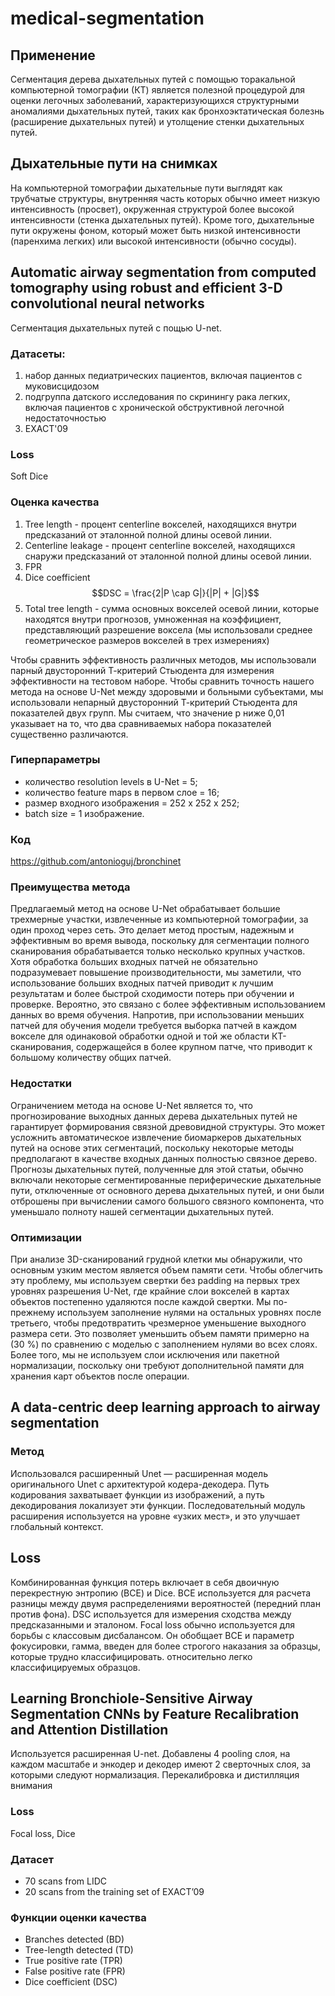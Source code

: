 # medical-segmentation

## Применение
Сегментация дерева дыхательных путей с помощью торакальной компьютерной томографии (КТ) является полезной процедурой для оценки легочных заболеваний, характеризующихся структурными аномалиями дыхательных путей, таких как бронхоэктатическая болезнь (расширение дыхательных путей) и утолщение стенки дыхательных путей.
## Дыхательные пути на снимках
На компьютерной томографии дыхательные пути выглядят как трубчатые структуры, внутренняя часть которых обычно имеет низкую интенсивность (просвет), окруженная структурой более высокой интенсивности (стенка дыхательных путей). Кроме того, дыхательные пути окружены фоном, который может быть низкой интенсивности (паренхима легких) или высокой интенсивности (обычно сосуды).
## Automatic airway segmentation from computed tomography using robust and efficient 3-D convolutional neural networks
Сегментация дыхательных путей с пощью U-net.
### Датасеты:
1) набор данных педиатрических пациентов, включая пациентов с муковисцидозом
2) подгруппа датского исследования по скринингу рака легких, включая пациентов с хронической обструктивной легочной недостаточностью
3) EXACT'09

### Loss
Soft Dice

### Оценка качества
1. Tree length - процент centerline вокселей, находящихся внутри предсказаний от эталонной полной длины осевой линии.
2. Centerline leakage - процент centerline вокселей, находящихся снаружи предсказаний от эталонной полной длины осевой линии.
3. FPR
4. Dice coefficient $$DSC = \frac{2|P \cap G|}{|P| + |G|}$$
5. Total tree length - сумма основных вокселей осевой линии, которые находятся внутри прогнозов, умноженная на коэффициент, представляющий разрешение воксела (мы использовали среднее геометрическое размеров вокселей в трех измерениях)

Чтобы сравнить эффективность различных методов, мы использовали парный двусторонний Т-критерий Стьюдента для измерения эффективности на тестовом наборе. Чтобы сравнить точность нашего метода на основе U-Net между здоровыми и больными субъектами, мы использовали непарный двусторонний Т-критерий Стьюдента для показателей двух групп. Мы считаем, что значение p ниже 0,01 указывает на то, что два сравниваемых набора показателей существенно различаются.

### Гиперпараметры
- количество resolution levels в U-Net = 5;
- количество feature maps в первом слое = 16;
- размер входного изображения  = 252 x 252 x 252;
- batch size = 1 изображение.

### Код
https://github.com/antonioguj/bronchinet

### Преимущества метода
Предлагаемый метод на основе U-Net обрабатывает большие трехмерные участки, извлеченные из компьютерной томографии, за один проход через сеть. Это делает метод простым, надежным и эффективным во время вывода, поскольку для сегментации полного сканирования обрабатывается только несколько крупных участков. Хотя обработка больших входных патчей не обязательно подразумевает повышение производительности, мы заметили, что использование больших входных патчей приводит к лучшим результатам и более быстрой сходимости потерь при обучении и проверке. Вероятно, это связано с более эффективным использованием данных во время обучения. Напротив, при использовании меньших патчей для обучения модели требуется выборка патчей в каждом вокселе для одинаковой обработки одной и той же области КТ-сканирования, содержащейся в более крупном патче, что приводит к большому количеству общих патчей.

### Недостатки
Ограничением метода на основе U-Net является то, что прогнозирование выходных данных дерева дыхательных путей не гарантирует формирования связной древовидной структуры. Это может усложнить автоматическое извлечение биомаркеров дыхательных путей на основе этих сегментаций, поскольку некоторые методы предполагают в качестве входных данных полностью связное дерево. Прогнозы дыхательных путей, полученные для этой статьи, обычно включали некоторые сегментированные периферические дыхательные пути, отключенные от основного дерева дыхательных путей, и они были отброшены при вычислении самого большого связного компонента, что уменьшало полноту нашей сегментации дыхательных путей.

### Оптимизации
При анализе 3D-сканирований грудной клетки мы обнаружили, что основным узким местом является объем памяти сети. Чтобы облегчить эту проблему, мы используем свертки без padding на первых трех уровнях разрешения U-Net, где крайние слои вокселей в картах объектов постепенно удаляются после каждой свертки. Мы по-прежнему используем заполнение нулями на остальных уровнях после третьего, чтобы предотвратить чрезмерное уменьшение выходного размера сети. Это позволяет уменьшить объем памяти примерно на (30 %) по сравнению с моделью с заполнением нулями во всех слоях. Более того, мы не используем слои исключения или пакетной нормализации, поскольку они требуют дополнительной памяти для хранения карт объектов после операции.

## A data-centric deep learning approach to airway segmentation
### Метод
Использовался расширенный Unet —  расширенная модель оригинального Unet с архитектурой кодера-декодера. Путь кодирования захватывает функции из изображений, а путь декодирования локализует эти функции. Последовательный модуль расширения используется на уровне «узких мест», и это улучшает глобальный контекст.

## Loss
Комбинированная функция потерь включает в себя двоичную перекрестную энтропию (BCE) и Dice. BCE используется для расчета разницы между двумя распределениями вероятностей (передний план против фона). DSC используется для измерения сходства между предсказанными и эталоном.
Focal loss обычно используется для борьбы с классовым дисбалансом. Он обобщает BCE и параметр фокусировки, гамма, введен для более строгого наказания за образцы, которые трудно классифицировать.
относительно легко классифицируемых образцов.

## Learning Bronchiole-Sensitive Airway Segmentation CNNs by Feature Recalibration and Attention Distillation
Используется расширенная U-net. Добавлены 4 pooling слоя, на каждом масштабе и энкодер и декодер имеют 2 сверточных слоя, за которыми следуют нормализация. Перекалибровка и дистилляция внимания

### Loss
Focal loss, Dice

### Датасет
- 70 scans from LIDC
- 20 scans from the training set of EXACT’09
### Функции оценки качества
- Branches detected (BD)
- Tree-length detected (TD)
- True positive rate (TPR)
- False positive rate (FPR)
- Dice coefficient (DSC)
